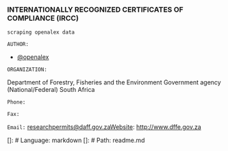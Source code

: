 ### INTERNATIONALLY RECOGNIZED CERTIFICATES OF COMPLIANCE (IRCC)

`scraping openalex data`

 `AUTHOR:`

  - [@openalex](https://twitter.com/openalex_org)

`ORGANIZATION:`

Department of Forestry, Fisheries and the Environment
Government agency (National/Federal)
South Africa

`Phone:` 

`Fax:` 

`Email:` researchpermits@daff.gov.zaWebsite: http://www.dffe.gov.za

[]: # Language: markdown
[]: # Path: readme.md
